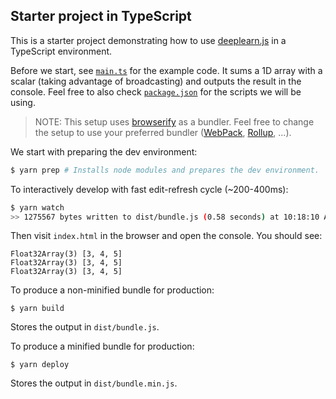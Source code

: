 ## Starter project in TypeScript

This is a starter project demonstrating how to use
[deeplearn.js](https://deeplearn.js) in a TypeScript environment.

Before we start, see [`main.ts`](./main.ts) for the example code. It sums a 1D
array with a scalar (taking advantage of broadcasting) and outputs the result
in the console. Feel free to also check [`package.json`](./package.json) for the
scripts we will be using.

> NOTE: This setup uses [browserify](http://browserify.org/) as a bundler.
Feel free to change the setup to use your preferred bundler
([WebPack](https://webpack.github.io/), [Rollup](https://rollupjs.org/), ...).

We start with preparing the dev environment:

```bash
$ yarn prep # Installs node modules and prepares the dev environment.
```

To interactively develop with fast edit-refresh cycle (~200-400ms):

```bash
$ yarn watch
>> 1275567 bytes written to dist/bundle.js (0.58 seconds) at 10:18:10 AM
```

Then visit `index.html` in the browser and open the console. You should see:

```
Float32Array(3) [3, 4, 5]
Float32Array(3) [3, 4, 5]
Float32Array(3) [3, 4, 5]
```

To produce a non-minified bundle for production:

```
$ yarn build
```

Stores the output in `dist/bundle.js`.

To produce a minified bundle for production:

```
$ yarn deploy
```

Stores the output in `dist/bundle.min.js`.
